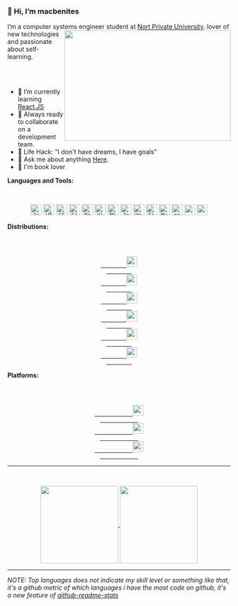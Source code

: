 ### 👋 Hi, I’m macbenites

I’m a computer systems engineer student at [Nort Private University](https://www.upn.edu.pe/).
<img align="right" height="250" width="375" alt="" src="https://user-images.githubusercontent.com/59841113/116446751-e174a200-a81c-11eb-8387-d5aca6668bbc.gif" />
lover of new technologies and passionate about self-learning.

<br />
<br />

- 🌱 I’m currently learning [React.JS](https://reactjs.org/)
- 🚀 Always ready to collaborate on a development team.
- 🎯 Life Hack: "I don't have dreams, I have goals"
- 💬 Ask me about anything <a href="https://t.me/MarlonAlexis">Here</a>.
- :book: I'm book lover

**Languages and Tools:**

<br />
<p align="center">
    <code><img title="Javascript" height="25" src="https://github.com/zumrudu-anka/zumrudu-anka/blob/master/images/javascript.svg"></code>
    <code><img title="HTML5" height="25" src="https://github.com/zumrudu-anka/zumrudu-anka/blob/master/images/html5.svg"></code>
    <code><img title="CSS" height="25" src="https://github.com/zumrudu-anka/zumrudu-anka/blob/master/images/css.svg"></code>
    <code><img title="Git" height="25" src="https://github.com/zumrudu-anka/zumrudu-anka/blob/master/images/git-original.svg"></code>
    <code><img title="PostgreSQL" height="25" src="https://github.com/zumrudu-anka/zumrudu-anka/blob/master/images/postgresql.svg"></code>
    <code><img title="Visual Studio Code" height="25" src="https://github.com/zumrudu-anka/zumrudu-anka/blob/master/images/vscode.png"></code>
    <code><img title="Microsoft Visual Studio" height="25" src="https://github.com/zumrudu-anka/zumrudu-anka/blob/master/images/visualstudio.png"></code>
    <code><img title="Java" height="25" src="https://github.com/zumrudu-anka/zumrudu-anka/blob/master/images/java-original.svg"></code>
    <code><img title="Unity" height="25" src="https://github.com/zumrudu-anka/zumrudu-anka/blob/master/images/unity3d.svg"></code>
    <code><img title="GitHub" height="25" src="https://github.com/zumrudu-anka/zumrudu-anka/blob/master/images/github.svg"></code>
    <code><img title="MySQL" height="25" src="https://github.com/zumrudu-anka/zumrudu-anka/blob/master/images/mysql.svg"></code>
    <code><img title="npm" height="25" src="https://github.com/zumrudu-anka/zumrudu-anka/blob/master/images/npm.svg"></code>
    <code><img src="https://cdn.jsdelivr.net/gh/xmuli/xmuliPic@pic/2020/icons8-c++.svg" width="24" /></code>
    <code><img src="https://upload.wikimedia.org/wikipedia/commons/c/c3/Python-logo-notext.svg" width="24" /></code>

</p>

**Distributions:**

<br />
<p align="center">
    <a href="https://getfedora.org">
        <code>
        <img src="https://upload.wikimedia.org/wikipedia/commons/3/3f/Fedora_logo.svg" width="24" />
        </code>
    </a>
    <a href="https://www.deepin.org">
        <code>
        <img src="https://upload.wikimedia.org/wikipedia/commons/f/f5/Deepin_logo.svg" width="24" />
        </code>
    </a>
    <a href="https://ubuntu.com/">
        <code>
        <img src="https://user-images.githubusercontent.com/59841113/116438735-5d1e2100-a814-11eb-9725-c719f8822955.png" width="24" />
        </code>
    </a>
    <a href="https://www.debian.org">
        <code>
        <img src="https://upload.wikimedia.org/wikipedia/commons/6/66/Openlogo-debianV2.svg" width="24" />
        </code>
    </a>
    <a href="https://manjaro.org/">
        <code>
        <img src="https://upload.wikimedia.org/wikipedia/commons/3/3e/Manjaro-logo.svg" width="24" />
        </code>
    </a>
    <a href="https://www.centos.org">
        <code>
        <img src="https://git.centos.org/centos/Artwork/issue/raw/files/b6297a113fff51e7267c3d4b3f23091334d64e0ce1a0549ac96bd2fb9faf0a6b-centos_knot1b.png" width="24" />
        </code>
    </a>

</p>

**Platforms:**

<br />
<p align="center">
        <a href="https://www.kernel.org">
            <code>
            <img src="https://cdn.jsdelivr.net/gh/xmuli/xmuliPic@pic/2020/linux.svg" width="24" />
            </code>
        </a>
        <a href="https://www.raspberrypi.org">
            <code>
            <img src="https://upload.wikimedia.org/wikipedia/de/c/cb/Raspberry_Pi_Logo.svg" width="24" />
            </code>
        </a>
        <a href="https://www.microsoft.com/en-us/software-download/windows10">
            <code>
            <img src="https://cdn.jsdelivr.net/gh/xmuli/xmuliPic@pic/2020/Windows.svg" width="24" />
            </code>
        </a>
</p>

<hr>
<br />
<p align=center>
    <a href="https://github.com/anuraghazra/github-readme-stats" title="Go to Source">
        <img height=175 align="center" src="https://github-readme-stats.vercel.app/api?username=macbenites&show_icons=true&theme=tokyonight">
    </a>
    <a href="https://github.com/anuraghazra/github-readme-stats">
<img height=175 align="center" src="https://github-readme-stats.vercel.app/api/top-langs/?username=macbenites&hide=c%23,powershell,java&title_color=2aa889&text_color=99d1ce&icon_color=2bbc8a&bg_color=0c1014&langs_count=8&layout=compact" />
    </a>
</p>

<hr>

_NOTE: Top languages does not indicate my skill level or something like that, it's a github metric of which languages i have the most code on github, it's a new feature of [github-readme-stats](https://github.com/anuraghazra/github-readme-stats)_

